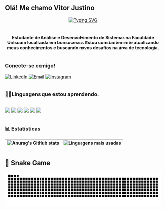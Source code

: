 ## Olá! Me chamo Vitor Justino

<div align="center">
  <a href="https://git.io/typing-svg">
    <img src="https://readme-typing-svg.demolab.com?font=Fira+Code&weight=500&size=25&pause=1000&color=red&center=true&vCenter=true&random=false&width=524&lines=%E2%8A%B9+bem+vindos+ao+meu+perfil!+%CB%99%E1%B5%95%CB%99+%E2%8A%B9+" alt="Typing SVG">
  </a>
</div>

#

<p align="center"> <b>Estudante de Análise e Desenvolvimento de Sistemas na Faculdade Unisuam localizada em bonsucesso. 
Estou constantemente atualizando meus conhecimentos e buscando novos desafios na área de tecnologia.</p></b> 

#

<img align="right" alt="" height="105px" src="./src/vt.gif">
<h3 align="left">Conecte-se comigo!</h3>

[![LinkedIn](https://img.shields.io/badge/-LinkedIn-0A66C2?style=for-the-badge&logo=linkedin&logoColor=white)](https://www.linkedin.com/in/vitor-justino/)
[![Email](https://img.shields.io/badge/-Email-D14836?style=for-the-badge&logo=gmail&logoColor=white)](mailto:vitorjustino980@gmail.com)
[![Instagram](https://img.shields.io/badge/-Instagram-000?style=for-the-badge&logo=instagram&logoColor=FF00F6&color:FFF)](https://www.instagram.com/eu_vt70/)

#

<h3 align="left">👨‍💻Linguagens que estou aprendendo.</h3>
<div style="display: inline_block"><br>
  <img src="https://img.shields.io/badge/HTML5-E34F26?style=for-the-badge&logo=html5&logoColor=white" height="35"  />
  <img src="https://img.shields.io/badge/CSS3-1572B6?style=for-the-badge&logo=css3&logoColor=white" height="35"  />
  <img src="https://img.shields.io/badge/JavaScript-F7DF1E?style=for-the-badge&logo=javascript&logoColor=black" height="35" />
  <img src="https://img.shields.io/badge/PHP-777BB4?style=for-the-badge&logo=php&logoColor=white" height="35" />
  <img src="https://img.shields.io/badge/MySQL-4479A1?style=for-the-badge&logo=mysql&logoColor=white" height="35" />
  <img src="https://img.shields.io/badge/python-3670A0?style=for-the-badge&logo=python&logoColor=ffdd54" height="35" />
  
</div>

#

### 📊 Estatísticas
| ![Anurag's GitHub stats](https://github-readme-stats.vercel.app/api?username=VitorDNJ&show_icons=true&theme=dark) | ![Linguagens mais usadas](https://github-readme-stats.vercel.app/api/top-langs/?username=VitorDNJ&theme=dark&layout=compact&custom_title=Tecnologias&langs_count=9) |
| --- | --- |
#

## 🐍 Snake Game 
<picture align="center">
  <source media="(prefers-color-scheme: dark)" srcset="https://raw.githubusercontent.com/VitorDNJ/VitorDNJ/output/github-contribution-grid-snake-dark.svg">
  <source media="(prefers-color-scheme: light)" srcset="https://raw.githubusercontent.com/VitorDNJ/VitorDNJ/output/github-contribution-grid-snake-dark.svg">
  <img align="center" alt="github contribution grid snake animation" src="https://raw.githubusercontent.com/VitorDNJ/VitorDNJ/output/github-contribution-grid-snake.svg">
</picture>
